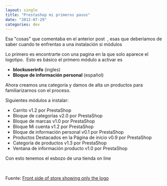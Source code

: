 ```yaml
---
layout: single
title: "Prestashop mi primeros pasos"
date: "2012-07-29"
categories: dev
---
```


Esa "cosas" que comentaba en el anterior post  , esas que deberíamos de saber cuando te enfrentas a una instalación si módulos

Lo primero es encontrarte con una pagina en la que solo aparece el logotipo.  Esto es básico el primero módulo a activar es

- **blockuserinfo** (ingles)
- **Bloque de información personal** (español)

Ahora creamos una categoría y damos de alta un productos para familiarizarnos con el proceso.

Siguientes módulos a instalar:

- Carrito v1.2 por PrestaShop
- Bloque de categorías v2.0 por PrestaShop
- Bloque de marcas v1.0 por PrestaShop
- Bloque Mi cuenta v1.2 por PrestaShop
- Bloque de información personal v0.1 por PrestaShop
- Productos Destacados en la Página de inicio v0.9 por PrestaShop
- Categoría de productos v1.3 por PrestaShop
- Ventana de información producto v1.0 por PrestaShop

Con esto tenemos el esbozo de una tienda on line

 

Fuente: [Front side of store showing only the logo](https://www.prestashop.com/forums/topic/168623-front-side-of-store-showing-only-the-logo/ "front-side-of-store-showing-only-the-logo")
